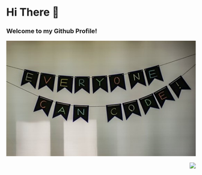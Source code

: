 # Hi There :wave:

### Welcome to my Github Profile!

![profile](https://raw.githubusercontent.com/duyquoc1508/duyquoc1508/main/profile.jpg?raw=true)

<img align="right" src="https://github-readme-stats-five-lyart.vercel.app/api?username=duyquoc1508&count_private=true&show_icons=true&icon_color=1f6feb&text_color=24292e&bg_color=ffffff&hide_title=true" />
